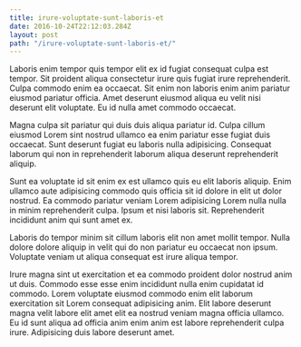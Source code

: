 ```yaml
---
title: irure-voluptate-sunt-laboris-et
date: 2016-10-24T22:12:03.284Z
layout: post
path: "/irure-voluptate-sunt-laboris-et/"
---
```


Laboris enim tempor quis tempor elit ex id fugiat consequat culpa est tempor. Sit proident aliqua consectetur irure quis fugiat irure reprehenderit. Culpa commodo enim ea occaecat. Sit enim non laboris enim anim pariatur eiusmod pariatur officia. Amet deserunt eiusmod aliqua eu velit nisi deserunt elit voluptate. Eu id nulla amet commodo occaecat.

Magna culpa sit pariatur qui duis duis aliqua pariatur id. Culpa cillum eiusmod Lorem sint nostrud ullamco ea enim pariatur esse fugiat duis occaecat. Sunt deserunt fugiat eu laboris nulla adipisicing. Consequat laborum qui non in reprehenderit laborum aliqua deserunt reprehenderit aliquip.

Sunt ea voluptate id sit enim ex est ullamco quis eu elit laboris aliquip. Enim ullamco aute adipisicing commodo quis officia sit id dolore in elit ut dolor nostrud. Ea commodo pariatur veniam Lorem adipisicing Lorem nulla nulla in minim reprehenderit culpa. Ipsum et nisi laboris sit. Reprehenderit incididunt anim qui sunt amet ex.

Laboris do tempor minim sit cillum laboris elit non amet mollit tempor. Nulla dolore dolore aliquip in velit qui do non pariatur eu occaecat non ipsum. Voluptate veniam ut aliqua consequat est irure aliqua tempor.

Irure magna sint ut exercitation et ea commodo proident dolor nostrud anim ut duis. Commodo esse esse enim incididunt nulla enim cupidatat id commodo. Lorem voluptate eiusmod commodo enim elit laborum exercitation sit Lorem consequat adipisicing anim. Elit labore deserunt magna velit labore elit amet elit ea nostrud veniam magna officia ullamco. Eu id sunt aliqua ad officia anim enim anim est labore reprehenderit culpa irure. Adipisicing duis labore deserunt amet.